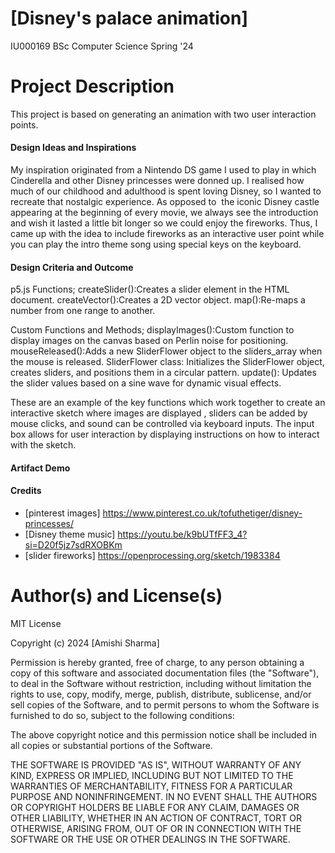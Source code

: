 # [Disney's palace animation]

IU000169 BSc Computer Science Spring '24

# Project Description
This project is based on generating an animation with two user interaction points.

#### Design Ideas and Inspirations

My inspiration originated from a Nintendo DS game I used to play in which Cinderella and other Disney princesses were donned up. I realised how much of our childhood and adulthood is spent loving Disney, so I wanted to recreate that nostalgic experience. As opposed to  the iconic Disney castle appearing at the beginning of every movie, we always see the introduction and wish it lasted a little bit longer so we could enjoy the fireworks. Thus, I came up with the idea to include fireworks as an interactive user point while you can play the intro theme song using special keys on the keyboard.

#### Design Criteria and Outcome

p5.js Functions;
createSlider():Creates a slider element in the HTML document.
createVector():Creates a 2D vector object.
map():Re-maps a number from one range to another.

Custom Functions and Methods;
displayImages():Custom function to display images on the canvas based on Perlin noise for positioning.
mouseReleased():Adds a new SliderFlower object to the sliders_array when the mouse is released.
SliderFlower class: Initializes the SliderFlower object, creates sliders, and positions them in a circular pattern.
update(): Updates the slider values based on a sine wave for dynamic visual effects.

These are an example of the key functions which work together to create an interactive sketch where images are displayed , sliders can be added by mouse clicks, and sound can be controlled via keyboard inputs. The input box allows for user interaction by displaying instructions on how to interact with the sketch.

#### Artifact Demo



#### Credits
- [pinterest images]
  https://www.pinterest.co.uk/tofuthetiger/disney-princesses/
- [Disney theme music]
  https://youtu.be/k9bUTfFF3_4?si=D20f5jz7sdRXOBKm
- [slider fireworks]
https://openprocessing.org/sketch/1983384
  

# Author(s) and License(s)
MIT License

Copyright (c) 2024 [Amishi Sharma]

Permission is hereby granted, free of charge, to any person obtaining a copy
of this software and associated documentation files (the "Software"), to deal
in the Software without restriction, including without limitation the rights
to use, copy, modify, merge, publish, distribute, sublicense, and/or sell
copies of the Software, and to permit persons to whom the Software is
furnished to do so, subject to the following conditions:

The above copyright notice and this permission notice shall be included in all
copies or substantial portions of the Software.

THE SOFTWARE IS PROVIDED "AS IS", WITHOUT WARRANTY OF ANY KIND, EXPRESS OR
IMPLIED, INCLUDING BUT NOT LIMITED TO THE WARRANTIES OF MERCHANTABILITY,
FITNESS FOR A PARTICULAR PURPOSE AND NONINFRINGEMENT. IN NO EVENT SHALL THE
AUTHORS OR COPYRIGHT HOLDERS BE LIABLE FOR ANY CLAIM, DAMAGES OR OTHER
LIABILITY, WHETHER IN AN ACTION OF CONTRACT, TORT OR OTHERWISE, ARISING FROM,
OUT OF OR IN CONNECTION WITH THE SOFTWARE OR THE USE OR OTHER DEALINGS IN THE
SOFTWARE.

